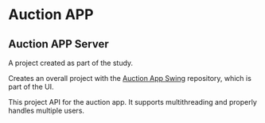 # Auction APP

## Auction APP Server

A project created as part of the study.

Creates an overall project with the [Auction App Swing](https://github.com/lwalik/auction-app-swing) repository, which is part of the UI.

This project API for the auction app.
It supports multithreading and properly handles multiple users.
